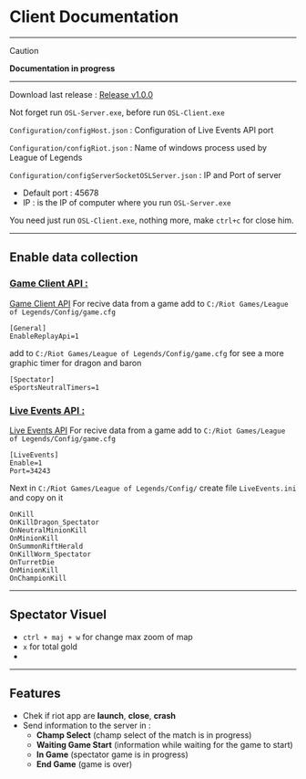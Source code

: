 # **Client** Documentation

---

> [!CAUTION] 
> **Documentation in progress** 

---
Download last release : [Release v1.0.0](https://github.com/Sky-CSC/OSL/releases/tag/v1.0.0)

Not forget run ```OSL-Server.exe```, before run ```OSL-Client.exe```

```Configuration/configHost.json``` : Configuration of Live Events API port

```Configuration/configRiot.json``` : Name of windows process used by League of Legends

```Configuration/configServerSocketOSLServer.json``` : IP and Port of server 
- Default port : 45678
- IP : is the IP of computer where you run ```OSL-Server.exe```

You need just run ```OSL-Client.exe```, nothing more, make ```ctrl+c``` for close him.

---
## Enable data collection
### <ins>**Game Client API :**
[Game Client API](https://developer.riotgames.com/docs/lol#league-client-api)
For recive data from a game add to ```C:/Riot Games/League of Legends/Config/game.cfg```
```
[General]
EnableReplayApi=1
```

add to ```C:/Riot Games/League of Legends/Config/game.cfg``` for see a more graphic timer for dragon and baron  
```
[Spectator]
eSportsNeutralTimers=1
```

### <ins>**Live Events API :**
[Live Events API](https://github.com/SkinSpotlights/LiveEventsDocumentation) For recive data from a game add to ```C:/Riot Games/League of Legends/Config/game.cfg```

```
[LiveEvents]
Enable=1
Port=34243
```
Next in ```C:/Riot Games/League of Legends/Config/``` create file ```LiveEvents.ini``` and copy on it
```
OnKill
OnKillDragon_Spectator
OnNeutralMinionKill
OnMinionKill
OnSummonRiftHerald
OnKillWorm_Spectator
OnTurretDie
OnMinionKill
OnChampionKill
```

---

## Spectator Visuel

- ```ctrl + maj + w``` for change max zoom of map
- ```x``` for total gold
- 

---

## Features
- Chek if riot app are **launch**, **close**, **crash**
- Send information to the server in :
  - **Champ Select** (champ select of the match is in progress)
  - **Waiting Game Start** (information while waiting for the game to start)
  - **In Game** (spectator game is in progress)
  - **End Game** (game is over)

